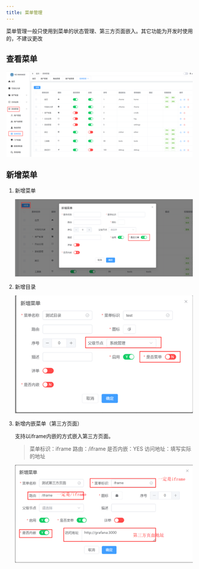 ```yaml
---
title: 菜单管理
---
```

菜单管理一般只使用到菜单的状态管理、第三方页面嵌入。其它功能为开发时使用的，不建议更改

## 查看菜单

![1736822344552](image/menu/1736822344552.png)

## 新增菜单

1. 新增菜单

   ![1736822467815](image/menu/1736822467815.png)
2. 新增目录

   ![1736822549758](image/menu/1736822549758.png)
3. 新增内嵌菜单（第三方页面）

   支持以iframe内嵌的方式嵌入第三方页面。

   > 菜单标识：iframe    路由：/iframe   是否内嵌：YES   访问地址：填写实际的地址
   >

   ![1736822999424](image/menu/1736822999424.png)
